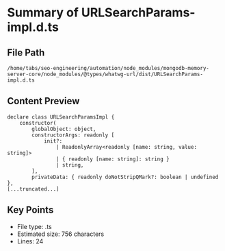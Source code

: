 # Summary of URLSearchParams-impl.d.ts
  
## File Path
`/home/tabs/seo-engineering/automation/node_modules/mongodb-memory-server-core/node_modules/@types/whatwg-url/dist/URLSearchParams-impl.d.ts`

## Content Preview
```
declare class URLSearchParamsImpl {
    constructor(
        globalObject: object,
        constructorArgs: readonly [
            init?:
                | ReadonlyArray<readonly [name: string, value: string]>
                | { readonly [name: string]: string }
                | string,
        ],
        privateData: { readonly doNotStripQMark?: boolean | undefined },
[...truncated...]
```

## Key Points
- File type: .ts
- Estimated size: 756 characters
- Lines: 24
